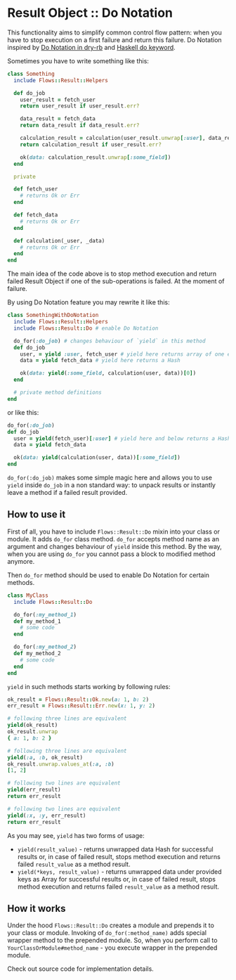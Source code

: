 # Result Object :: Do Notation

This functionality aims to simplify common control flow pattern: when you have to stop execution on a first failure and return this failure.
Do Notation inspired by [Do Notation in dry-rb](https://dry-rb.org/gems/dry-monads/do-notation/) and [Haskell do keyword](https://wiki.haskell.org/Keywords#do).

Sometimes you have to write something like this:

```ruby
class Something
  include Flows::Result::Helpers

  def do_job
    user_result = fetch_user
    return user_result if user_result.err?

    data_result = fetch_data
    return data_result if data_result.err?

    calculation_result = calculation(user_result.unwrap[:user], data_result.unwrap)
    return calculation_result if user_result.err?

    ok(data: calculation_result.unwrap[:some_field])
  end

  private

  def fetch_user
    # returns Ok or Err
  end

  def fetch_data
    # returns Ok or Err
  end

  def calculation(_user, _data)
    # returns Ok or Err
  end
end
```

The main idea of the code above is to stop method execution and return failed Result Object if one of the sub-operations is failed. At the moment of failure.

By using Do Notation feature you may rewrite it like this:

```ruby
class SomethingWithDoNotation
  include Flows::Result::Helpers
  include Flows::Result::Do # enable Do Notation

  do_for(:do_job) # changes behaviour of `yield` in this method
  def do_job
    user, = yield :user, fetch_user # yield here returns array of one element
    data = yield fetch_data # yield here returns a Hash

    ok(data: yield(:some_field, calculation(user, data))[0])
  end

  # private method definitions
end
```

or like this:

```ruby
do_for(:do_job)
def do_job
  user = yield(fetch_user)[:user] # yield here and below returns a Hash
  data = yield fetch_data

  ok(data: yield(calculation(user, data))[:some_field])
end
```

`do_for(:do_job)` makes some simple magic here and allows you to use `yield` inside `do_job` in a non standard way:
to unpack results or instantly leave a method if a failed result provided.

## How to use it

First of all, you have to include `Flows::Result::Do` mixin into your class or module. It adds `do_for` class method.
`do_for` accepts method name as an argument and changes behaviour of `yield` inside this method. By the way, when you are using
`do_for` you cannot pass a block to modified method anymore.

Then `do_for` method should be used to enable Do Notation for certain methods.

```ruby
class MyClass
  include Flows::Result::Do

  do_for(:my_method_1)
  def my_method_1
    # some code
  end

  do_for(:my_method_2)
  def my_method_2
    # some code
  end
end
```

`yield` in such methods starts working by following rules:

```ruby
ok_result = Flows::Result::Ok.new(a: 1, b: 2)
err_result = Flows::Result::Err.new(x: 1, y: 2)

# following three lines are equivalent
yield(ok_result)
ok_result.unwrap
{ a: 1, b: 2 }

# following three lines are equivalent
yield(:a, :b, ok_result)
ok_result.unwrap.values_at(:a, :b)
[1, 2]

# following two lines are equivalent
yield(err_result)
return err_result

# following two lines are equivalent
yield(:x, :y, err_result)
return err_result
```

As you may see, `yield` has two forms of usage:

* `yield(result_value)` - returns unwrapped data Hash for successful results or,
  in case of failed result, stops method execution and returns failed `result_value` as a method result.
* `yield(*keys, result_value)` - returns unwrapped data under provided keys as Array for successful results or,
  in case of failed result, stops method execution and returns failed `result_value` as a method result.

## How it works

Under the hood `Flows::Result::Do` creates a module and prepends it to your class or module.
Invoking of `do_for(:method_name)` adds special wrapper method to the prepended module. So, when you perform call to
`YourClassOrModule#method_name` - you execute wrapper in the prepended module.

Check out source code for implementation details.
